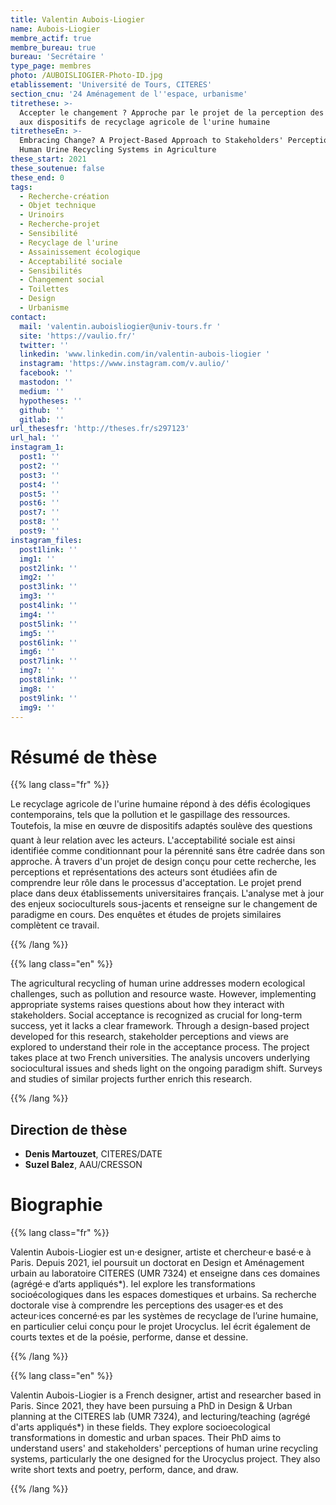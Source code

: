 ```yaml
---
title: Valentin Aubois-Liogier
name: Aubois-Liogier
membre_actif: true
membre_bureau: true
bureau: 'Secrétaire '
type_page: membres
photo: /AUBOISLIOGIER-Photo-ID.jpg
etablissement: 'Université de Tours, CITERES'
section_cnu: '24 Aménagement de l''espace, urbanisme'
titrethese: >-
  Accepter le changement ? Approche par le projet de la perception des acteurs
  aux dispositifs de recyclage agricole de l'urine humaine
titretheseEn: >-
  Embracing Change? A Project-Based Approach to Stakeholders' Perception of
  Human Urine Recycling Systems in Agriculture
these_start: 2021
these_soutenue: false
these_end: 0
tags:
  - Recherche-création
  - Objet technique
  - Urinoirs
  - Recherche-projet
  - Sensibilité
  - Recyclage de l'urine
  - Assainissement écologique
  - Acceptabilité sociale
  - Sensibilités
  - Changement social
  - Toilettes
  - Design
  - Urbanisme
contact:
  mail: 'valentin.auboisliogier@univ-tours.fr '
  site: 'https://vaulio.fr/'
  twitter: ''
  linkedin: 'www.linkedin.com/in/valentin-aubois-liogier '
  instagram: 'https://www.instagram.com/v.aulio/'
  facebook: ''
  mastodon: ''
  medium: ''
  hypotheses: ''
  github: ''
  gitlab: ''
url_thesesfr: 'http://theses.fr/s297123'
url_hal: ''
instagram_1:
  post1: ''
  post2: ''
  post3: ''
  post4: ''
  post5: ''
  post6: ''
  post7: ''
  post8: ''
  post9: ''
instagram_files:
  post1link: ''
  img1: ''
  post2link: ''
  img2: ''
  post3link: ''
  img3: ''
  post4link: ''
  img4: ''
  post5link: ''
  img5: ''
  post6link: ''
  img6: ''
  post7link: ''
  img7: ''
  post8link: ''
  img8: ''
  post9link: ''
  img9: ''
---
```


<!-- Supprimer les parties non remplies (supprimer les blocks de lang s'il n'y a pas deux langues). Tu es libre d'ajouter ce que tu veux à cette partie -->

# Résumé de thèse

{{% lang class="fr" %}}

Le recyclage agricole de l'urine humaine répond à des défis écologiques contemporains, tels que la pollution et le gaspillage des ressources. Toutefois, la mise en œuvre de dispositifs adaptés soulève des questions quant à leur relation avec les acteurs. L'acceptabilité sociale est ainsi identifiée comme conditionnant pour la pérennité sans être cadrée dans son approche. À travers d'un projet de design conçu pour cette recherche, les perceptions et représentations des acteurs sont étudiées afin de comprendre leur rôle dans le processus d'acceptation. Le projet prend place dans deux établissements universitaires français. L'analyse met à jour des enjeux socioculturels sous-jacents et renseigne sur le changement de paradigme en cours. Des enquêtes et études de projets similaires complètent ce travail.

{{% /lang %}}

{{% lang class="en" %}}

The agricultural recycling of human urine addresses modern ecological challenges, such as pollution and resource waste. However, implementing appropriate systems raises questions about how they interact with stakeholders. Social acceptance is recognized as crucial for long-term success, yet it lacks a clear framework. Through a design-based project developed for this research, stakeholder perceptions and views are explored to understand their role in the acceptance process. The project takes place at two French universities. The analysis uncovers underlying sociocultural issues and sheds light on the ongoing paradigm shift. Surveys and studies of similar projects further enrich this research.

{{% /lang %}}

## Direction de thèse

* **Denis Martouzet**, CITERES/DATE
* **Suzel Balez**, AAU/CRESSON

# Biographie

{{% lang class="fr" %}}

Valentin Aubois-Liogier est un·e designer, artiste et chercheur·e basé·e à Paris. Depuis 2021, iel poursuit un doctorat en Design et Aménagement urbain au laboratoire CITERES (UMR 7324) et enseigne dans ces domaines (agrégé·e d’arts appliqués\*). Iel explore les transformations socioécologiques dans les espaces domestiques et urbains. Sa recherche doctorale vise à comprendre les perceptions des usager·es et des acteur·ices concerné·es par les systèmes de recyclage de l’urine humaine, en particulier celui conçu pour le projet Urocyclus. Iel écrit également de courts textes et de la poésie, performe, danse et dessine.

{{% /lang %}}

{{% lang class="en" %}}

Valentin Aubois-Liogier is a French designer, artist and researcher based in Paris. Since 2021, they have been pursuing a PhD in Design & Urban planning at the CITERES lab (UMR 7324), and lecturing/teaching (agrégé d'arts appliqués\*) in these fields. They explore socioecological transformations in domestic and urban spaces. Their PhD aims to understand users' and stakeholders' perceptions of human urine recycling systems, particularly the one designed for the Urocyclus project. They also write short texts and poetry, perform, dance, and draw.

{{% /lang %}}

